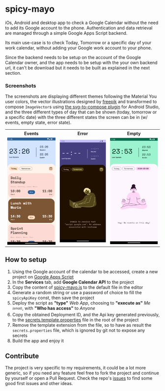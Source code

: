 # spicy-mayo

iOs, Android and desktop app to check a Google Calendar without the need to add its Google account to the phone.
Authentication and data retrieval are managed through a simple Google Apps Script backend.

Its main use-case is to check Today, Tomorrow or a specific day of your work calendar, without adding your Google work account to your phone.

Since the backend needs to be setup on the account of the Google Calendar owner, and the app needs to be setup with the your own backend url, it can't be download but it needs to be built as explained in the next section.

### Screenshots

The screenshots are displaying different themes following the Material You user colors, the vector illustrations designed by [freepik](https://www.freepik.com/free-vector/hand-drawn-people-doodle-illustration_126362575.htm) and transformed to compose `ImageVector`s using [the svg-to-compose plugin](https://plugins.jetbrains.com/plugin/18619-svg-to-compose) for Android Studio, and the three different types of day that can be shown (today, tomorrow or a specific date) with the three different states the screen can be in (w/ events, empty state, error state).

 <table>
  <tr>
    <th>Events</th>
    <th>Error</th>
    <th>Empty</th>
  </tr>
  <tr>
    <td><img src="docs/screenshot-1.png" width="270px"/></td>
    <td><img src="docs/screenshot-2.png" width="270px"/></td>
    <td><img src="docs/screenshot-3.png" width="270px"/></td>
  </tr>
</table> 

## How to setup

1. Using the Google account of the calendar to be accessed, create a new project on [Google Apps Script](https://script.google.com/home)
2. In the **Services** tab, add **Google Calendar API** to the project
3. Copy the content of [spicy-mayo.js](spicy-mayo.js) to the default file in the editor
4. Generate a random string or use a password of choice to fill the `spicyApiKey` const, then save the project
5. Deploy the script as **"type"** <i>Web App</i>, choosing to **"execute as"** <i>Me <sub><sup>(email)</sup></sub></i>, with **"Who has access"** to <i>Anyone</i>
6. Copy the obtained Deployment ID, and the Api key generated previously, to the [secrets.template.properties](secrets.template.properties) file in the root of the project
7. Remove the template extension from the file, so to have as result the `secrets.properties` file, which is ignored by git not to expose any secrets
8. Build the app and enjoy it

## Contribute

The project is very specific to my requirements, it could be a lot more generic, so if you need any feature feel free to fork the project and continue by yourself or open a Pull Request.
Check the repo's [issues](issues) to find some good first issues and other ideas.
